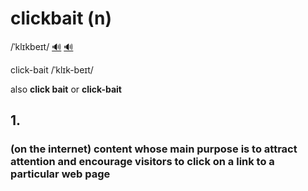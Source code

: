 # clickbait (n)

/ˈklɪkbeɪt/ [🔊](https://www.oxfordlearnersdictionaries.com/media/english/uk_pron/c/cli/click/clickbait__gb_1.mp3) [🔊](https://www.oxfordlearnersdictionaries.com/media/english/us_pron/c/cli/click/clickbait__us_1.mp3)

click-bait /ˈklɪk-beɪt/

also **click bait** or **click-bait**

## 1.

### (on the internet) content whose main purpose is to attract attention and encourage visitors to click on a link to a particular web page